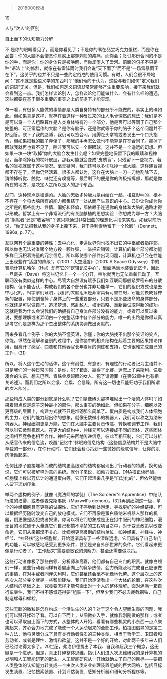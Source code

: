 # 
> 2018000模板



19

人与“次人”的区别

自上而下的认知能力分解


不 是你的眼睛看见了，而是你看见了；不是你的嘴在品尝巧克力蛋糕，而是你在品尝；你的大脑不会憎恶你肩膀上那穿刺般的疼痛，而你会；签订那份合同的不是你的手，而是你；你的身体只是被唤醒，而你却堕入了爱河。前面的句子不只是一种“语法上”的修辞，就像在有雷阵雨时我们会说“天下雨了”而不是“一场雷暴雨正在下”。这关乎的也并不只是一些约定俗成的使用习惯。有时，人们会很不屑地问：“这不就是些语义学的东西吗？”他们倾向于认为，这些与我们如何“定义我们的词语”无关。但是，我们如何定义词语却常常能够产生重要影响，接下来我们就会看到这一点。我们怎样谈论别人，怎样谈论他们能做什么、会有什么样的遭遇，这些都要在基于很多重要的事实之上的前提下才能实现。

乍一看，有很多人能做的事情都是人类自身特有的部分所不能做的，事实上的确如此。但如果真是这样，就存在着这样一种反过来的让人毛骨悚然的想法：我们是不是可以将一个人粗略算作是人类身体特有的一个部分，他是否可以等同于自己那个完整的、可正常运作的大脑？是你有脑子，还是你就等于你的脑子？这个问题并不好回答。砍下了我的胳膊，我仍可以签合同，用脚趾头拿笔或者发出一个口头指令，但如果把我的脑子弄傻了，那我的手再怎么做也不能算是在签合同了。摘掉了眼球我就再也看不见了，除非我可以安一个假眼球，这并不是一个遥远的幻想。但如果一块一块“取掉”你的大脑会发生什么呢？如果完整地保留下我的眼睛和视神经，而移除掉我的枕叶皮层，那我可能就会变成“皮质盲”，只残留下一些视力，著名的盲视就属于这种情况。毫无疑问，我们还可以多切除掉一点大脑，这样连盲视都不存在了，但你仍然活着。很多人都认为，这样在大脑上一刀一刀地割除下去，消除掉听觉、触觉、味觉还有嗅觉等，最后剩下的便是你的终极指挥部，那就是你所在的地方，是决定人之所以是人的那个东西。

然而，这种观点是错误的。大脑的无数多种能力是纠结在一起、相互影响的，根本不存在一个将大脑所有的能力都集结于一处从而产生意识的中心。(30)让你成为你之所是的那些能力、性情、偏好和怪癖，都依赖于连通你的身体和大脑的通路才得以形成。哲学上有一个非常流行的有关脑移植的思想实验：你想成为哪一方？大脑的“捐献者”还是“收容地”？这只能通过非常扭曲的理想化手段来实现。如我以前所说，“你无法把我从我的身子上撕下来，只干净利索地留下一个轮廓”（Dennett, 1996a, p. 77）。

互联网有个最重要的特性：去中心化，走遍世界你也找不出它的中枢或者指挥部，所以你也无法对准哪个地方投一颗炸弹，一举把它销毁。计算机的每个部分都功能多样且沉积着海量的冗余信息，所以即使哪个部件出现问题，计算机也只会在性能上出现些许“适度的降级”。《2001：太空漫游》（2001: A Space Odyssey）中的智能计算机哈尔（Hal）却有它的“逻辑记忆中心”，里面满满地装着记忆卡，因此一旦戴夫（Dave）将这些记忆卡一个一个分开，哈尔就再也无法重新启动了。互联网没有类似这样的中心。尽管大自然没有赋予我们如互联网那般紧罗密布的分散结构，但不能否认，构成我们的各个部分也并非功能单一，它们的组织方式也是去中心化的。科学家们证明，我们的大脑组织是非常具有可塑性的，它能变换成各种新的配置，即使割舍掉了身体上的一些重要部分，只要不是那些致命的身体部分，你就还是可以做自己，追求梦想、惑乱敌人、权衡策略、重新尝试取得新的成功。这就是我为什么会说我们的确拥有自己身体各部分没有的能力。或者可以反过来说，要想理解或者弄明白一个完整活体中各个部分的能力，唯一的出路是你得认真思考它们是怎样为那个杰出整体的系统协调做出贡献的。

再来多看几个例子：你的大脑不懂英语，你懂；你的大脑找不出那个笑话的笑点，你能。纵然在理解和鉴别的过程中，是你脑中的相关结构在起着主要的因果推论作用，但离开了感官、四肢和其他器官长年累月的训练和支持，它也很难完成自己的工作。(31)

所以，将人这个生动的活体，这个有耐性、有意识、有理性的行动者记为主语并不只是我们的一种日常习惯：是你，犯了错误、赢得了比赛、迷恋上了莱斯利、说着凑合的法语、想去巴西、青睐金发碧眼的女人、犯了诽谤罪（在第62章中也有相关论述）。而我们之所以会饿、会累、会暴躁，所有这一切也只能归功于我们所谓的次人部分。

那些构成人类的部分到底是什么呢？它们是像砖头那样堆砌出一个活的人体吗？如果着眼点仅是原子这种最小的部件，那么事实的确如此。但如果在分子、细胞以及更高级的层面上，构建方式就不只是堆砌那么简单了。蛋白质是构成我们人体细胞的主力，它们的能力超出你的想象，就像无数微小的机器人，我们可以称之为纳米机器人。神经细胞更是万能，它们在大脑中主要负责传递、转换和调节工作，我们可以叫它微型机器人。在更大的结构中，神经元可以连接成不同的团体，这些团体之间相互竞争也相互合作。神经元来回地传递信息，彼此互相压制，它们可以分析从感官传来的信息流，唤醒“记忆中”休眠的信息结构（这些信息结构并不是大脑中单独的一部分），在你行动时，它们还会精心策划一些微妙的级联信号，让你的肌肉活动起来。

任何比原子直接堆积而成的结构更高级别的结构都展现出了行动者的特质。换句话说，它们可以被解释为意向系统。就分子来说，如动力蛋白、DNA校正读码酶、细胞膜上数以万亿计的通道蛋白等，它们干起活来几乎是“自动化的”，但依然能给人留下深刻印象。

举两个虚构的例子，就像《魔法师的学徒》（The Sorcerer's Apprentice）中结队行进的扫帚，或者像麦克斯韦妖（Maxwell's demon）。(32)再到细胞这一级，单个的神经细胞具有更强的试探性，它们不停地到处游走，寻找更好的神经链接，可以根据经历随时改变自己的放电模式。它们不再像是蛋白质纳米机器人那样的机器，倒更像是囚犯或者奴隶。你可以将它们想象成是正在狱中服刑的神经细胞，漫无目的地忙碌于大量连它们自己都搞不清楚的工程项目之中，对于变革政策以改变命运，它们从来都漠不关心。比细胞更高级别的结构单位，如神经束、神经柱、神经节、“神经核”这些细胞群，开始逐渐具有了一些深谋远虑，它们具有了自己专门的功能，可以敏感地感受到更多条件，甚至是来自外部世界的条件。它们看起来更像是行动者了，“工作起来”需要更敏锐的洞察力，甚至还需要做决策。

这些行动者像极了那些白领、分析师和高管，他们都有自己专门的职责。就像白领们一样，这些行动者同样有着健康向上的竞争热情，会力所能及地完成自己应该做的事情，在对手或者同伴失利时，它们甚至还会毫不犹豫地代劳。这个层次上的这些次人部分完全就是一些智能砖块，我们开始逐渐看出一个大体的轮廓，在这些次人结构的基础之上，究竟要怎样才能勾画出对一个人的整体理解。面对满满一箱自行车零件，我们不得不感慨还得要“组装一下”，但至少我们不必去裁截钢铁，自己制造螺母和螺栓。

这些无脑的微粒是怎样构成一个活生生的人的？对于这个令人望而生畏的问题，我们可以掰开揉碎了看。可以自下而上，从细微处入手，就像我刚刚做的那样；或者也可以采取自上而下的方式，从整体的人开始，看看有哪些机灵的小东西一点点聚集起来，齐心合力地完成了能使一个人运动起来的全部工作。柏拉图倡导的是第二种方法，他将灵魂分成了具有类行动者性质的三种类型，相当于哲学王、卫国者和劳动者，或者是理性、激情和欲望。这并不是一个好的开始，对此两千多年来人们已经讨论得太多了。20世纪，弗洛伊德提出了本我、自我和超我三个概念，这无疑是一个进步。但是，真正打碎整体思维，指引人们进入次思维研究的是计算机的发明和人工智能研究的诞生。人工智能研究从一开始就确立了自己的目标——要把人类整体的认知能力转变成一个由次人类专业处理装置组成的巨大网络，包括目标发生装置、记忆搜索装置、计划评估装置、感知分析器和语句分析程序等。


